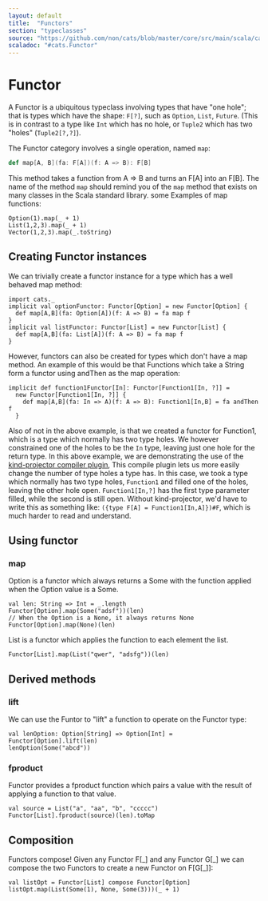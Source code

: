 ```yaml
---
layout: default
title:  "Functors"
section: "typeclasses"
source: "https://github.com/non/cats/blob/master/core/src/main/scala/cats/Functor.scala"
scaladoc: "#cats.Functor"
---
```

# Functor

A Functor is a ubiquitous typeclass involving types that have "one
hole"; that is types which have the shape: `F[?]`, such as `Option`,
`List`, `Future`. (This is in contrast to a type like `Int` which has
no hole, or `Tuple2` which has two "holes" (`Tuple2[?,?]`).

The Functor category involves a single operation, named `map`:

```scala
def map[A, B](fa: F[A])(f: A => B): F[B]
```

This method takes a function from A => B and turns an F[A] into an
F[B].  The name of the method `map` should remind you of the `map`
method that exists on many classes in the Scala standard library. some
Examples of map functions:

```tut
Option(1).map(_ + 1)
List(1,2,3).map(_ + 1)
Vector(1,2,3).map(_.toString)
```

## Creating Functor instances

We can trivially create a functor instance for a type which has a well
  behaved map method:

```tut
import cats._
implicit val optionFunctor: Functor[Option] = new Functor[Option] {
  def map[A,B](fa: Option[A])(f: A => B) = fa map f
}
implicit val listFunctor: Functor[List] = new Functor[List] {
  def map[A,B](fa: List[A])(f: A => B) = fa map f
}
```

However, functors can also be created for types which don't have a map
method. An example of this would be that Functions which take a String
form a functor using andThen as the map operation:

```tut
implicit def function1Functor[In]: Functor[Function1[In, ?]] =
  new Functor[Function1[In, ?]] {
    def map[A,B](fa: In => A)(f: A => B): Function1[In,B] = fa andThen f
  }
```

Also of not in the above example, is that we created a functor for
Function1, which is a type which normally has two type holes. We
however constrained one of the holes to be the `In` type, leaving just
one hole for the return type. In this above example, we are
demonstrating the use of the
[kind-projector compiler plugin](https://github.com/non/kind-projector),
This compile plugin lets us more easily change the number of type
holes a type has. In this case, we took a type which normally has two
type holes, `Function1` and filled one of the holes, leaving the other
hole open. `Function1[In,?]` has the first type parameter filled,
while the second is still open. Without kind-projector, we'd have to
write this as something like: `({type F[A] = Function1[In,A]})#F`,
which is much harder to read and understand.

## Using functor

### map

Option is a functor which always returns a Some with the function
applied when the Option value is a Some.

```tut
val len: String => Int = _.length
Functor[Option].map(Some("adsf"))(len)
// When the Option is a None, it always returns None
Functor[Option].map(None)(len)
```

List is a functor which applies the function to each element the list.
```tut
Functor[List].map(List("qwer", "adsfg"))(len)
```

## Derived methods

### lift

 We can use the Funtor to "lift" a function to operate on the Functor type:

```tut
val lenOption: Option[String] => Option[Int] = Functor[Option].lift(len)
lenOption(Some("abcd"))
```

### fproduct

Functor provides a fproduct function which pairs a value with the
result of applying a function to that value.

```tut
val source = List("a", "aa", "b", "ccccc")
Functor[List].fproduct(source)(len).toMap
```

## Composition

Functors compose! Given any Functor F[\_] and any Functor G[\_] we can
compose the two Functors to create a new Functor on F[G[\_]]:

```tut
val listOpt = Functor[List] compose Functor[Option]
listOpt.map(List(Some(1), None, Some(3)))(_ + 1)
```
